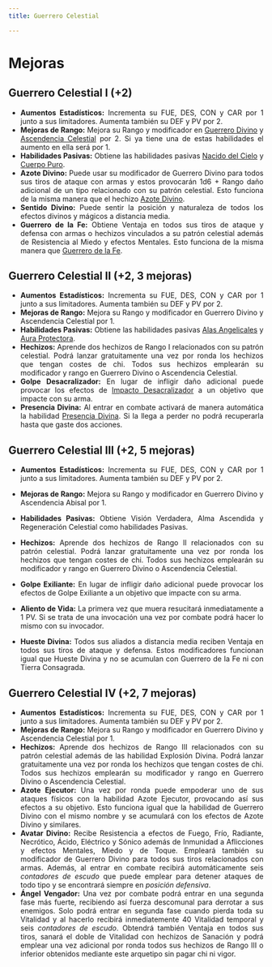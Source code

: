 ```yaml
---
title: Guerrero Celestial

---
```




<style>body {text-align: justify}</style>

# Mejoras

## Guerrero Celestial I (+2)

- **Aumentos Estadísticos:** Incrementa su FUE, DES, CON y CAR por 1 junto a sus limitadores. Aumenta también su DEF y PV por 2.
- **Mejoras de Rango:** Mejora su Rango y modificador en [Guerrero Divino](../../rangos/religion/guerrero_divino.md) y [Ascendencia Celestial](../../rangos/ascendencias/ascendencia_celestial.md) por 2. Si ya tiene una de estas habilidades el aumento en ella será por 1. 
- **Habilidades Pasivas:** Obtiene las habilidades pasivas [Nacido del Cielo](../../rangos/ascendencias/ascendencia_celestial.md#nacido-del-cielo) y [Cuerpo Puro](../../rangos/ascendencias/ascendencia_celestial.md#cuerpo-puro).
- **Azote Divino:** Puede usar su modificador de Guerrero Divino para todos sus tiros de ataque con armas y estos provocarán 1d6 + Rango daño adicional de un tipo relacionado con su patrón celestial. Esto funciona de la misma manera que el hechizo [Azote Divino](../../rangos/religion/guerrero_divino.md#azote-divino).
- **Sentido Divino:** Puede sentir la posición y naturaleza de todos los efectos divinos y mágicos a distancia media.
- **Guerrero de la Fe:** Obtiene Ventaja en todos sus tiros de ataque y defensa con armas o hechizos vinculados a su patrón celestial además de Resistencia al Miedo y efectos Mentales. Esto funciona de la misma manera que [Guerrero de la Fe](../../rangos/religion/guerrero_divino.md#guerrero-de-la-fe).

## Guerrero Celestial II (+2, 3 mejoras)

- **Aumentos Estadísticos:** Incrementa su FUE, DES, CON y CAR por 1 junto a sus limitadores. Aumenta también su DEF y PV por 2.
- **Mejoras de Rango:** Mejora su Rango y modificador en Guerrero Divino y Ascendencia Celestial por 1. 
- **Habilidades Pasivas:** Obtiene las habilidades pasivas [Alas Angelicales](../../rangos/ascendencias/ascendencia_celestial.md#alas-angelicales) y [Aura Protectora](../../rangos/religion/guerrero_divino#aura-protectora).
- **Hechizos:** Aprende dos hechizos de Rango I relacionados con su patrón celestial. Podrá lanzar gratuitamente una vez por ronda los hechizos que tengan costes de chi. Todos sus hechizos emplearán su modificador y rango en Guerrero Divino o Ascendencia Celestial.
- **Golpe Desacralizador:** En lugar de infligir daño adicional puede provocar los efectos de [Impacto Desacralizador](../../rangos/religion/guerrero_divino.md#impacto-desacralizador) a un objetivo que impacte con su arma.
- **Presencia Divina:** Al entrar en combate activará de manera automática la habilidad [Presencia Divina](../../rangos/religion/guerrero_divino.md#presencia-divina). Si la llega a perder no podrá recuperarla hasta que gaste dos acciones.

## Guerrero Celestial III (+2, 5 mejoras)

- **Aumentos Estadísticos:** Incrementa su FUE, DES, CON y CAR por 1 junto a sus limitadores. Aumenta también su DEF y PV por 2.

- **Mejoras de Rango:** Mejora su Rango y modificador en Guerrero Divino y Ascendencia Abisal por 1.

- **Habilidades Pasivas:** Obtiene Visión Verdadera, Alma Ascendida y Regeneración Celestial como habilidades Pasivas.

- **Hechizos:** Aprende dos hechizos de Rango II relacionados con su patrón celestial. Podrá lanzar gratuitamente una vez por ronda los hechizos que tengan costes de chi. Todos sus hechizos emplearán su modificador y rango en Guerrero Divino o Ascendencia Celestial.

- **Golpe Exiliante:** En lugar de infligir daño adicional puede provocar los efectos de Golpe Exiliante a un objetivo que impacte con su arma.

- **Aliento de Vida:** La primera vez que muera resucitará inmediatamente a 1 PV. Si se trata de una invocación una vez por combate podrá hacer lo mismo con su invocador.

- **Hueste Divina:** Todos sus aliados a distancia media reciben Ventaja en todos sus tiros de ataque y defensa. Estos modificadores funcionan igual que Hueste Divina y no se acumulan con Guerrero de la Fe ni con Tierra Consagrada.

## Guerrero Celestial IV (+2, 7 mejoras)

- **Aumentos Estadísticos:** Incrementa su FUE, DES, CON y CAR por 1 junto a sus limitadores. Aumenta también su DEF y PV por 2.
- **Mejoras de Rango:** Mejora su Rango y modificador en Guerrero Divino y Ascendencia Celestial por 1.
- **Hechizos:** Aprende dos hechizos de Rango III relacionados con su patrón celestial además de las habilidad Explosión Divina. Podrá lanzar gratuitamente una vez por ronda los hechizos que tengan costes de chi. Todos sus hechizos emplearán su modificador y rango en Guerrero Divino o Ascendencia Celestial.
- **Azote Ejecutor:** Una vez por ronda puede empoderar uno de sus ataques físicos con la habilidad Azote Ejecutor, provocando así sus efectos a su objetivo. Esto funciona igual que la habilidad de Guerrero Divino con el mismo nombre y se acumulará con los efectos de Azote Divino y similares. 
- **Avatar Divino:** Recibe Resistencia a efectos de Fuego, Frío, Radiante, Necrótico, Ácido, Eléctrico y Sónico además de Inmunidad a Aflicciones y efectos Mentales, Miedo y de Toque. Empleará también su modificador de Guerrero Divino para todos sus tiros relacionados con armas. Además, al entrar en combate recibirá automáticamente seis *contadores de escudo* que puede emplear para detener ataques de todo tipo y se encontrará siempre en *posición defensiva*. 
- **Ángel Vengador:** Una vez por combate podrá entrar en una segunda fase más fuerte, recibiendo así fuerza descomunal para derrotar a sus enemigos. Solo podrá entrar en segunda fase cuando pierda toda su Vitalidad y al hacerlo recibirá inmediatemente 40 Vitalidad temporal y seis *contadores de escudo*. Obtendrá también Ventaja en todos sus tiros, sanará el doble de Vitalidad con hechizos de Sanación y podrá emplear una vez adicional por ronda todos sus hechizos de Rango III o inferior obtenidos mediante este arquetipo sin pagar chi ni vigor. 
